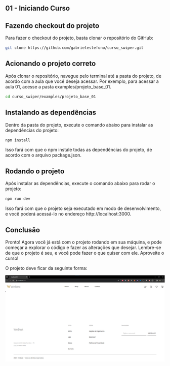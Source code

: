 ## 01 - Iniciando Curso

## Fazendo checkout do projeto

Para fazer o checkout do projeto, basta clonar o repositório do GitHub:

```bash
git clone https://github.com/gabrielestefono/curso_swiper.git
```

## Acionando o projeto correto

Após clonar o repositório, navegue pelo terminal até a pasta do projeto, de acordo com a aula que você deseja acessar. Por exemplo, para acessar a aula 01, acesse a pasta examples/projeto_base_01.

```bash
cd curso_swiper/examples/projeto_base_01
```

## Instalando as dependências

Dentro da pasta do projeto, execute o comando abaixo para instalar as dependências do projeto:

```bash
npm install
```

Isso fará com que o npm instale todas as dependências do projeto, de acordo com o arquivo package.json.

## Rodando o projeto

Após instalar as dependências, execute o comando abaixo para rodar o projeto:

```bash
npm run dev
```

Isso fará com que o projeto seja executado em modo de desenvolvimento, e você poderá acessá-lo no endereço http://localhost:3000.

## Conclusão

Pronto! Agora você já está com o projeto rodando em sua máquina, e pode começar a explorar o código e fazer as alterações que desejar. Lembre-se de que o projeto é seu, e você pode fazer o que quiser com ele. Aproveite o curso!

O projeto deve ficar da seguinte forma:

![Projeto Aula 01 - Pronto](image.png)